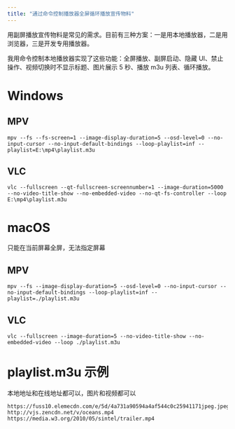 ```yaml
---
title: "通过命令控制播放器全屏循环播放宣传物料"
---
```



用副屏播放宣传物料是常见的需求。目前有三种方案：一是用本地播放器，二是用浏览器，三是开发专用播放器。

我用命令控制本地播放器实现了这些功能：全屏播放、副屏启动、隐藏 UI、禁止操作、视频切换时不显示标题、图片展示 5 秒、播放 m3u 列表、循环播放。

# Windows
## MPV
```
mpv --fs --fs-screen=1 --image-display-duration=5 --osd-level=0 --no-input-cursor --no-input-default-bindings --loop-playlist=inf --playlist=E:\mp4\playlist.m3u
```

## VLC
```
vlc --fullscreen --qt-fullscreen-screennumber=1 --image-duration=5000 --no-video-title-show --no-embedded-video --no-qt-fs-controller --loop E:\mp4\playlist.m3u
```

# macOS
只能在当前屏幕全屏，无法指定屏幕
## MPV
```
mpv --fs --image-display-duration=5 --osd-level=0 --no-input-cursor --no-input-default-bindings --loop-playlist=inf --playlist=./playlist.m3u
```

## VLC
```
vlc --fullscreen --image-duration=5 --no-video-title-show --no-embedded-video --loop ./playlist.m3u
```

# playlist.m3u 示例
本地地址和在线地址都可以，图片和视频都可以
```
https://fuss10.elemecdn.com/e/5d/4a731a90594a4af544c0c25941171jpeg.jpeg
http://vjs.zencdn.net/v/oceans.mp4
https://media.w3.org/2010/05/sintel/trailer.mp4
```